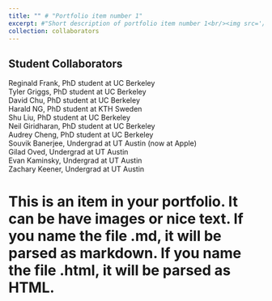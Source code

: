 ```yaml
---
title: "" # "Portfolio item number 1"
excerpt: #"Short description of portfolio item number 1<br/><img src='/images/500x300.png'>"
collection: collaborators
---
```


Student Collaborators
-----
Reginald Frank, PhD student at UC Berkeley<br>
Tyler Griggs, PhD student at UC Berkeley<br>
David Chu, PhD student at UC Berkeley<br>
Harald NG, PhD student at KTH Sweden<br>
Shu Liu, PhD student at UC Berkeley<br>
Neil Giridharan, PhD student at UC Berkeley<br>
Audrey Cheng, PhD student at UC Berkeley<br>
Souvik Banerjee, Undergrad at UT Austin (now at Apple)<br>
Gilad Oved, Undergrad at UT Austin<br>
Evan Kaminsky, Undergrad at UT Austin<br>
Zachary Keener, Undergrad at UT Austin

# This is an item in your portfolio. It can be have images or nice text. If you name the file .md, it will be parsed as markdown. If you name the file .html, it will be parsed as HTML. 
